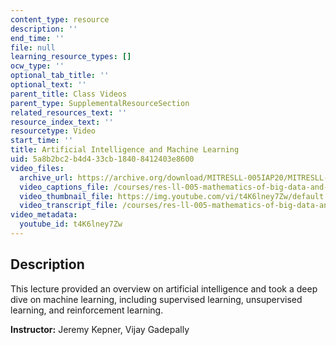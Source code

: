```yaml
---
content_type: resource
description: ''
end_time: ''
file: null
learning_resource_types: []
ocw_type: ''
optional_tab_title: ''
optional_text: ''
parent_title: Class Videos
parent_type: SupplementalResourceSection
related_resources_text: ''
resource_index_text: ''
resourcetype: Video
start_time: ''
title: Artificial Intelligence and Machine Learning
uid: 5a8b2bc2-b4d4-33cb-1840-8412403e8600
video_files:
  archive_url: https://archive.org/download/MITRESLL-005IAP20/MITRESLL-005IAP20_ses01_300k.mp4
  video_captions_file: /courses/res-ll-005-mathematics-of-big-data-and-machine-learning-january-iap-2020/648c0647ee845e1da1a5f252ca317975_t4K6lney7Zw.vtt
  video_thumbnail_file: https://img.youtube.com/vi/t4K6lney7Zw/default.jpg
  video_transcript_file: /courses/res-ll-005-mathematics-of-big-data-and-machine-learning-january-iap-2020/c730d9520b97248d8935096ad809ac7f_t4K6lney7Zw.pdf
video_metadata:
  youtube_id: t4K6lney7Zw
---
```


Description
-----------

This lecture provided an overview on artificial intelligence and took a deep dive on machine learning, including supervised learning, unsupervised learning, and reinforcement learning.

**Instructor:** Jeremy Kepner, Vijay Gadepally